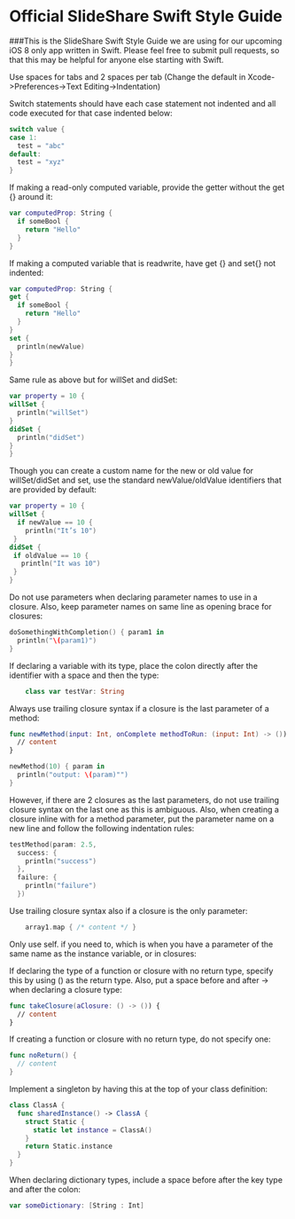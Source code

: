 Official SlideShare Swift Style Guide
===========================

###This is the SlideShare Swift Style Guide we are using for our upcoming iOS 8 only app written in Swift. Please feel free to submit pull requests, so that this may be helpful for anyone else starting with Swift.

Use spaces for tabs and 2 spaces per tab (Change the default in Xcode->Preferences->Text Editing->Indentation)

Switch statements should have each case statement not indented and all code executed for that case indented below:

```swift
switch value {
case 1:
  test = "abc"
default:
  test = "xyz"
}
```

If making a read-only computed variable, provide the getter without the get {} around it:

```swift
var computedProp: String {
  if someBool {
    return "Hello"
  }
}
```

If making a computed variable that is readwrite, have get {} and set{} not indented:

```swift
var computedProp: String {
get {
  if someBool {
    return "Hello"
  }
}
set {
  println(newValue)
}
}
```

Same rule as above but for willSet and didSet:

```swift
var property = 10 {
willSet {
  println("willSet")
}
didSet {
  println("didSet")
}
}
```

Though you can create a custom name for the new or old value for willSet/didSet and set, use the standard newValue/oldValue identifiers that are provided by default:

```swift
var property = 10 {
willSet {
  if newValue == 10 {
    println("It’s 10")
 }
didSet {
 if oldValue == 10 {
   println("It was 10")
 }
}
```

Do not use parameters when declaring parameter names to use in a closure. Also, keep parameter names on same line as opening brace for closures:

```swift
doSomethingWithCompletion() { param1 in
  println("\(param1)")
}
```

If declaring a variable with its type, place the colon directly after the identifier with a space and then the type:

```swift
	class var testVar: String
```

Always use trailing closure syntax if a closure is the last parameter of a method:

```swift
func newMethod(input: Int, onComplete methodToRun: (input: Int) -> ()) {
  // content
}
```

```swift
newMethod(10) { param in
  println("output: \(param)"")
}
```

However, if there are 2 closures as the last parameters, do not use trailing closure syntax on the last one as this is ambiguous. Also, when creating a closure inline with for a method parameter, put the parameter name on a new line and follow the following indentation rules:

```swift
testMethod(param: 2.5,
  success: {
    println("success")
  },
  failure: {
    println("failure")
  })
```

Use trailing closure syntax also if a closure is the only parameter:

```swift
	array1.map { /* content */ }
```

Only use self.<parameter name> if you need to, which is when you have a parameter of the same name as the instance variable, or in closures:

If declaring the type of a function or closure with no return type, specify this by using () as the return type. Also, put a space before and after -> when declaring a closure type:

```swift
func takeClosure(aClosure: () -> ()) {
  // content
}
```

If creating a function or closure with no return type, do not specify one:

```swift
func noReturn() {
  // content
}
```

Implement a singleton by having this at the top of your class definition:

```swift
class ClassA {
  func sharedInstance() -> ClassA {
    struct Static {
      static let instance = ClassA()
    }
    return Static.instance
  }
}
```

When declaring dictionary types, include a space before after the key type and after the colon:

```swift
var someDictionary: [String : Int]
```
